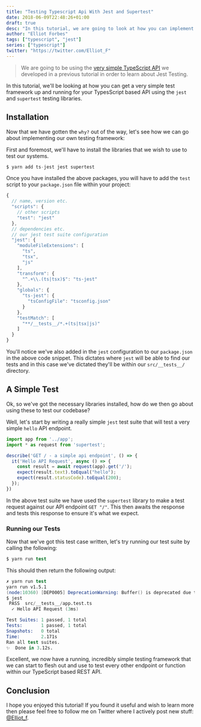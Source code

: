 ```yaml
---
title: "Testing Typescript Api With Jest and Supertest"
date: 2018-06-09T22:48:26+01:00
draft: true
desc: "In this tutorial, we are going to look at how you can implement a testing framework for your TypeScript projects using Jest and Supertest"
author: "Elliot Forbes"
tags: ["typescript", "jest"]
series: ["typescript"]
twitter: "https://twitter.com/Elliot_F"
---
```


> We are going to be using the [very simple TypeScript API](/typescript/creating-rest-api-express-typescript/) we developed in a previous tutorial in order to learn about Jest Testing.

In this tutorial, we'll be looking at how you can get a very simple test framework up and running for your TypesScript based API using the `jest` and `supertest` testing libraries.

## Installation

Now that we have gotten the `why?` out of the way, let's see how we can go about implementing our own testing framework:

First and foremost, we'll have to install the libraries that we wish to use to test our systems. 

```s
$ yarn add ts-jest jest supertest
```

Once you have installed the above packages, you will have to add the `test` script to your `package.json` file within your project:

```js
{
  // name, version etc.
  "scripts": {
    // other scripts
    "test": "jest"
  },
  // dependencies etc.
  // our jest test suite configuration
  "jest": {
    "moduleFileExtensions": [
      "ts",
      "tsx",
      "js"
    ],
    "transform": {
      "^.+\\.(ts|tsx)$": "ts-jest"
    },
    "globals": {
      "ts-jest": {
        "tsConfigFile": "tsconfig.json"
      }
    },
    "testMatch": [
      "**/__tests__/*.+(ts|tsx|js)"
    ]
  }
}
```

You'll notice we've also added in the `jest` configuration to our `package.json` in the above code snippet. This dictates where `jest` will be able to find our tests and in this case we've dictated they'll be within our `src/__tests__/` directory.

## A Simple Test

Ok, so we've got the necessary libraries installed, how do we then go about using these to test our codebase? 

Well, let's start by writing a really simple `jest` test suite that will test a very simple `hello` API endpoint.

```js
import app from '../app';
import * as request from 'supertest';

describe('GET / - a simple api endpoint', () => {
  it('Hello API Request', async () => {
    const result = await request(app).get('/');
    expect(result.text).toEqual("hello");
    expect(result.statusCode).toEqual(200);
  });
})
```

In the above test suite we have used the `supertest` library to make a test request against our API endpoint `GET "/"`. This then awaits the response and tests this response to ensure it's what we expect.


### Running our Tests

Now that we've got this test case written, let's try running our test suite by calling the following: 

```s
$ yarn run test
```

This should then return the following output:

```s
✗ yarn run test
yarn run v1.5.1
(node:10360) [DEP0005] DeprecationWarning: Buffer() is deprecated due to security and usability issues. Please use the Buffer.alloc(), Buffer.allocUnsafe(), or Buffer.from() methods instead.
$ jest
 PASS  src/__tests__/app.test.ts
  ✓ Hello API Request (3ms)

Test Suites: 1 passed, 1 total
Tests:       1 passed, 1 total
Snapshots:   0 total
Time:        2.171s
Ran all test suites.
✨  Done in 3.12s.
```

Excellent, we now have a running, incredibly simple testing framework that we can start to flesh out and use to test every other endpoint or function within our TypeScript based REST API.

## Conclusion

I hope you enjoyed this tutorial! If you found it useful and wish to learn more then please feel free to follow me on Twitter where I actively post new stuff: [@Elliot_f](https://twitter.com/elliot_f).